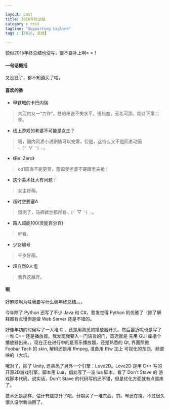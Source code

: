 ```yaml
---

layout: post
title: 2016年终总结
category : rest
tagline: "Supporting tagline"
tags : [2016, 总结]

---
```


貌似2015年终总结也没写，要不要补上啊= =！

#### 一句话概括

又没钱了，都不知道买了啥。

#### 喜欢的番

- 甲铁城的卡巴内瑞

> 大河内又一“力作”。总的来说不失水平，很热血，无名可舔。期待下第二季。

- 线上游戏的老婆不可能是女生？

> 嗯，国内网游小说剧情可以完爆，但是，这特么又不是网游动画╮(╯▽╰)╭。

- 《Re: Zero》

> ed1简直不能更赞，蕾姆我老婆不要跟老夫抢！

- 这个美术社大有问题！

> 女主好萌。

- 超时空要塞Δ

> 惯例了，马裤螺丝都得看╮(╯▽╰)╭。

- 路人超能100(灵能百分百)

> 好看。

- 少女编号

> 千岁好萌。

- 超自然9人组

> 我靠这展开。

#### 啊

好麻烦啊为啥我要写什么破年终总结。。。

今年除了 Python 还写了不少 Java 和 C#。愈发觉得 Python 的优雅了（除了解释器有点慢但是做 Web Server 还是不错的。

好像年初的时候写了一大堆 C ，还是用熟悉的播放器开头。然后最近呢也是写了一堆 C++ 还是播放器。我发现我要入一门语言的门，首选就是
先用 GUI 库撸个播放器出来。。现在正在进行中的是音乐播放器，还是熟悉的 Qt, 界面照搬 Foobar Tech 的 skin, 解码还是用 ffmpeg, 准备用 fftw 加上
可视化的东西，频谱啥的（大坑。

哦对了，除了 Unity, 还熟悉了另外一个引擎：Love2D。Love2D 是用 C++ 写的开源2D游戏引擎，脚本用 Lua，借此写了一波 lua 脚本，看了 Don't Stave 的
游戏脚本代码。说实话，Don't Stave 的代码写的还不错，但是优化方面就有点蛋疼了。

技术还是那样，估计有些提升了吧。分期买了一堆东西，穷。琴还在挠，不过很久很久没学新曲目了。
